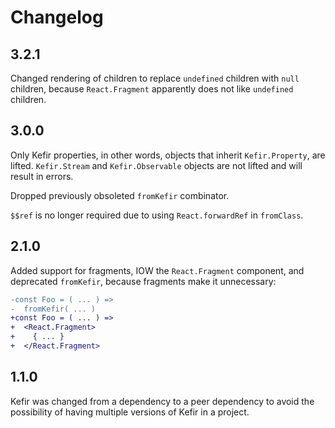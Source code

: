 # Changelog

## 3.2.1

Changed rendering of children to replace `undefined` children with `null`
children, because `React.Fragment` apparently does not like `undefined`
children.

## 3.0.0

Only Kefir properties, in other words, objects that inherit `Kefir.Property`,
are lifted.  `Kefir.Stream` and `Kefir.Observable` objects are not lifted and
will result in errors.

Dropped previously obsoleted `fromKefir` combinator.

`$$ref` is no longer required due to using `React.forwardRef` in `fromClass`.

## 2.1.0

Added support for fragments, IOW the `React.Fragment` component, and deprecated
`fromKefir`, because fragments make it unnecessary:

```diff
-const Foo = ( ... ) =>
-  fromKefir( ... )
+const Foo = ( ... ) =>
+  <React.Fragment>
+    { ... }
+  </React.Fragment>
```

## 1.1.0

Kefir was changed from a dependency to a peer dependency to avoid the
possibility of having multiple versions of Kefir in a project.
